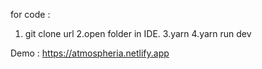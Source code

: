 for code : 
1. git clone url 
2.open folder in IDE.
3.yarn 
4.yarn run dev 

Demo : https://atmospheria.netlify.app

